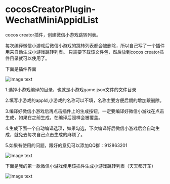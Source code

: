 # cocosCreatorPlugin-WechatMiniAppidList

cocos creator插件，创建微信小游戏跳转列表。

每次编译微信小游戏后微信小游戏的跳转列表都会被删除，所以自己写了一个插件用来自动生成小游戏跳转列表。
只需要下载该文件包，然后放到cocos creator插件目录就可以使用了。

下面是插件界面

 ![Image text](https://github.com/robotPin/cocosCreatorPlugin-WechatMiniAppidList/blob/master/view.png)
 
 
 1.选择小游戏编译的目录，也就是小游戏game.json文件的文件目录

 2.填写小游戏的appId,小游戏的名称可以不填，名称主要方便后期的增加跟删除。

 3.编译好微信小游戏后再点击插件上的生成按钮，一定要编译好微信小游戏在点击生成，如果在之前生成，在编译后照样会被覆盖。

 4.生成下面一个自动编译选项，如果勾选，下次编译好后微信小游戏后会自动生成，就免去每次自己点击生成的麻烦了。

 5.如果有使用的问题，跟好的意见可以添加QQ群：912863201
 
 
  ![Image text](https://github.com/robotPin/cocosCreatorPlugin-WechatMiniAppidList/blob/master/creator%E5%B0%8F%E6%B8%B8%E6%88%8F%E4%BA%A4%E6%B5%81%E7%BE%A4%E8%81%8A%E4%BA%8C%E7%BB%B4%E7%A0%81.png)
  
 
 下面是我的第一款微信小游戏使用该插件生成小游戏跳转列表（天天都开车）
 
 ![Image text](https://github.com/robotPin/cocosCreatorPlugin-WechatMiniAppidList/blob/master/gh_8caa99abfea6_860%20(1).jpg)

 
